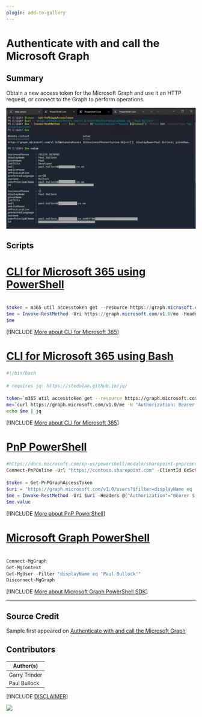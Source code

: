 ```yaml
---
plugin: add-to-gallery
---
```


# Authenticate with and call the Microsoft Graph

## Summary

Obtain a new access token for the Microsoft Graph and use it an HTTP request, or connect to the Graph to perform operations.

![Example Screenshot](assets/example.png)

## Scripts

# [CLI for Microsoft 365 using PowerShell](#tab/cli-m365-ps)

```powershell

$token = m365 util accesstoken get --resource https://graph.microsoft.com --new
$me = Invoke-RestMethod -Uri https://graph.microsoft.com/v1.0/me -Headers @{"Authorization"="Bearer $token"}
$me

```
[!INCLUDE [More about CLI for Microsoft 365](../../docfx/includes/MORE-CLIM365.md)]

# [CLI for Microsoft 365 using Bash](#tab/cli-m365-bash)
```bash
#!/bin/bash

# requires jq: https://stedolan.github.io/jq/

token=`m365 util accesstoken get --resource https://graph.microsoft.com --new`
me=`curl https://graph.microsoft.com/v1.0/me -H "Authorization: Bearer $token"`
echo $me | jq
```
[!INCLUDE [More about CLI for Microsoft 365](../../docfx/includes/MORE-CLIM365.md)]

# [PnP PowerShell](#tab/pnpps)

```powershell
#https://docs.microsoft.com/en-us/powershell/module/sharepoint-pnp/connect-pnponline?view=sharepoint-ps#example-7
Connect-PnPOnline -Url "https://contoso.sharepoint.com" -ClientId 6c5c98c7-e05a-4a0f-bcfa-0cfc65aa1f28 -Tenant 'contoso.onmicrosoft.com' -Thumbprint 34CFAA860E5FB8C44335A38A097C1E41EEA206AA

$token = Get-PnPGraphAccessToken
$uri = 'https://graph.microsoft.com/v1.0/users?$filter=displayName eq ''Paul Bullock'''
$me = Invoke-RestMethod -Uri $uri -Headers @{"Authorization"="Bearer $($token)"} -Method Get -ContentType "application/json"
$me.value
```
[!INCLUDE [More about PnP PowerShell](../../docfx/includes/MORE-PNPPS.md)]
# [Microsoft Graph PowerShell](#tab/graphps)

```powershell

Connect-MgGraph
Get-MgContext
Get-MgUser -Filter "displayName eq 'Paul Bullock'"
Disconnect-MgGraph

```
[!INCLUDE [More about Microsoft Graph PowerShell SDK](../../docfx/includes/MORE-GRAPHSDK.md)]
***

## Source Credit

Sample first appeared on  [Authenticate with and call the Microsoft Graph](https://pnp.github.io/cli-microsoft365/sample-scripts/graph/authenticate-call-graph/)


## Contributors

| Author(s) |
|-----------|
| Garry Trinder |
| Paul Bullock |

[!INCLUDE [DISCLAIMER](../../docfx/includes/DISCLAIMER.md)]

<img src="https://m365-visitor-stats.azurewebsites.net/script-samples/scripts/authenticate-graph" aria-hidden="true" />
